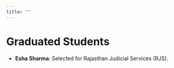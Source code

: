 ```yaml
---
title: ""
---
```

Graduated Students
======
- **Esha Sharma**: Selected for Rajasthan Judicial Services (RJS).

